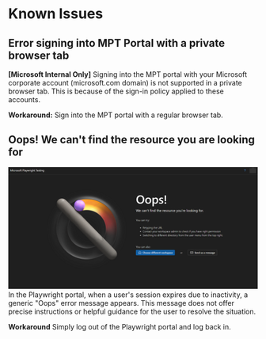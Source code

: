 # Known Issues

## Error signing into MPT Portal with a private browser tab
**[Microsoft Internal Only]** Signing into the MPT portal with your Microsoft corporate account (microsoft.com domain) is not supported in a private browser tab. This is because of the sign-in policy applied to these accounts. 

**Workaround:**
Sign into the MPT portal with a regular browser tab.

## Oops! We can't find the resource you are looking for
![Screenshot for Oops error](./media/known-issues/session-timeout.png)
In the Playwright portal, when a user's session expires due to inactivity, a generic "Oops" error message appears. This message does not offer precise instructions or helpful guidance for the user to resolve the situation.

**Workaround**
Simply log out of the Playwright portal and log back in.

